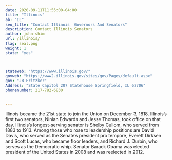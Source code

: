 ```yaml
---
date: 2020-09-11T11:55:00-04:00
title: "Illinois"
ab: "IL"
seo_title: "Contact Illinois  Governors And Senators"
description: Contact Illinois Senators
author: john shim
url: /illinois/
flag: seal.png
weight: 1
state: "yes"



stateweb: "https://www.illinois.gov/"
govweb: "https://www2.illinois.gov/sites/gov/Pages/default.aspx"
gov: "JB Pritzker"
Address: "State Capitol 207 Statehouse Springfield, IL 62706"
phonenumber: 217-782-6830


---
```


Illinois became the 21st state to join the Union on December 3, 1818. Illinois’s first two senators, Ninian Edwards and Jesse Thomas, took office on that day. Illinois’s longest-serving senator is Shelby Cullom, who served from 1883 to 1913. Among those who rose to leadership positions are David Davis, who served as the Senate’s president pro tempore, Everett Dirksen and Scott Lucas, who became floor leaders, and Richard J. Durbin, who serves as the Democratic whip. Senator Barack Obama was elected president of the United States in 2008 and was reelected in 2012.